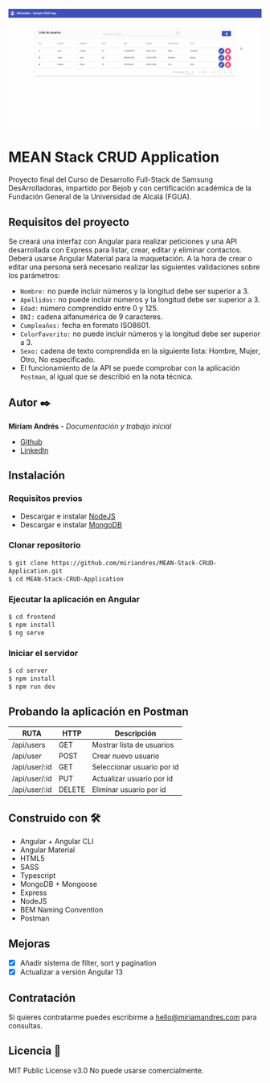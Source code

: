 ![Demo](demo.gif)

# MEAN Stack CRUD Application
Proyecto final del Curso de Desarrollo Full-Stack de Samsung DesArrolladoras, impartido por Bejob y con certificación académica de la Fundación General de la Universidad de Alcalá (FGUA).

## Requisitos del proyecto
Se creará una interfaz con Angular para realizar peticiones y una API desarrollada con Express para listar, crear, editar y eliminar contactos. Deberá usarse Angular Material para la maquetación. A la hora de crear o editar una persona será necesario realizar las siguientes validaciones sobre los parámetros:

* `Nombre:` no puede incluir números y la longitud debe ser superior a 3.
* `Apellidos:` no puede incluir números y la longitud debe ser superior a 3.
* `Edad:` número comprendido entre 0 y 125.
* `DNI:` cadena alfanumérica de 9 caracteres.
* `Cumpleaños:` fecha en formato ISO8601.
* `ColorFavorito:` no puede incluir números y la longitud debe ser superior a 3.
* `Sexo:` cadena de texto comprendida en la siguiente lista: Hombre, Mujer, Otro, No especificado.
* El funcionamiento de la API se puede comprobar con la aplicación `Postman`, al igual que se describió en la nota técnica.

## Autor ✒️
**Miriam Andrés** - *Documentación y trabajo inicial*
* [Github](https://github.com/miriandres)
* [LinkedIn](www.linkedin.com/in/miriamandresdev)

## Instalación
### Requisitos previos
* Descargar e instalar [NodeJS](https://nodejs.org/en/download/)
* Descargar e instalar [MongoDB](https://www.mongodb.com/)

### Clonar repositorio
```
$ git clone https://github.com/miriandres/MEAN-Stack-CRUD-Application.git
$ cd MEAN-Stack-CRUD-Application 
```
### Ejecutar la aplicación en Angular
```
$ cd frontend
$ npm install
$ ng serve
```

### Iniciar el servidor
```
$ cd server
$ npm install
$ npm run dev 
```

## Probando la aplicación en Postman

|        RUTA          |       HTTP        |      Descripción           | 
|--------------------- | ----------------- | -------------------------- | 
|/api/users            |       GET         | Mostrar lista de usuarios  | 
|/api/user             |       POST        | Crear nuevo usuario        | 
|/api/user/:id         |       GET         | Seleccionar usuario por id | 
|/api/user/:id         |       PUT         | Actualizar usuario por id  |    
|/api/user/:id         |       DELETE      | Eliminar usuario por id    |

## Construido con 🛠️
* Angular + Angular CLI
* Angular Material
* HTML5
* SASS
* Typescript
* MongoDB + Mongoose
* Express
* NodeJS
* BEM Naming Convention
* Postman

## Mejoras
- [x] Añadir sistema de filter, sort y pagination
- [x] Actualizar a versión Angular 13

## Contratación
Si quieres contratarme puedes escribirme a hello@miriamandres.com para consultas.

## Licencia 📄
MIT Public License v3.0
No puede usarse comercialmente.